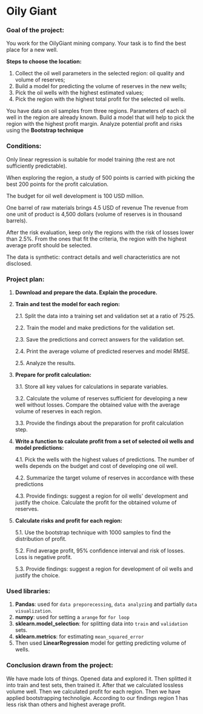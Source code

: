 # Oily Giant

### Goal of the project:
You work for the OilyGiant mining company. Your task is to find the best place for a new well.

**Steps to choose the location:**
1. Collect the oil well parameters in the selected region: oil quality and volume of reserves;
2. Build a model for predicting the volume of reserves in the new wells;
3. Pick the oil wells with the highest estimated values;
4. Pick the region with the highest total profit for the selected oil wells.

You have data on oil samples from three regions. 
Parameters of each oil well
in the region are already known. Build a model that will help to pick the region
with the highest profit margin. Analyze potential profit and risks using the
**Bootstrap technique**


### Conditions:

Only linear regression is suitable for model training (the rest are not sufficiently predictable).

When exploring the region, a study of 500 points is carried with picking the best 200 points for the profit calculation.

The budget for oil well development is 100 USD million.

One barrel of raw materials brings 4.5 USD of revenue The revenue from one unit of product is 4,500 dollars (volume of reserves is in thousand barrels).

After the risk evaluation, keep only the regions with the risk of losses lower than 2.5%. From the ones that fit the criteria, the region with the highest average profit should be selected.

The data is synthetic: contract details and well characteristics are not disclosed.

### Project plan:
1. **Download and prepare the data. Explain the procedure.**

2. **Train and test the model for each region:**

    2.1. Split the data into a training set and validation set at a ratio of 75:25.
    
    2.2. Train the model and make predictions for the validation set.
    
    2.3. Save the predictions and correct answers for the validation set.
    
    2.4. Print the average volume of predicted reserves and model RMSE.
    
    2.5. Analyze the results.

3. **Prepare for profit calculation:**
    
    3.1. Store all key values for calculations in separate variables.
    
    3.2. Calculate the volume of reserves sufficient for developing a new well without losses. Compare the obtained   value with the average volume of reserves in each region.
    
    3.3. Provide the findings about the preparation for profit calculation step.

4. **Write a function to calculate profit from a set of selected oil wells and model predictions:**
    
    4.1. Pick the wells with the highest values of predictions. The number of wells depends on the budget and cost of developing one oil well.
    
    4.2. Summarize the target volume of reserves in accordance with these predictions
    
    4.3. Provide findings: suggest a region for oil wells' development and
    justify the choice. Calculate the profit for the obtained volume of reserves.

5. **Calculate risks and profit for each region:**
    
    5.1. Use the bootstrap technique with 1000 samples to find the distribution of profit.
    
    5.2. Find average profit, 95% confidence interval and risk of losses. Loss is negative profit.
    
    5.3. Provide findings: suggest a region for development of oil wells and justify the choice.

### Used libraries:
1. **Pandas**: used for `data preporecessing`, `data analyzing` and partially `data visualization`.
3. **numpy**: used for setting a `arange` for  `for loop`
6. **sklearn.model_selection**: for splitting data into `train` and `validation` sets.
7. **sklearn.metrics**: for estimating `mean_squared_error`
8. Then used **LinearRegression** model for getting predicting volume of wells.


### Conclusion drawn from the project:
We have made lots of things. Opened data and explored it. Then splitted it into train and test sets, then trained it. After that we calculated lossless volume well. Then we calculated profit for each region. Then we have applied bootstrapping technoligie. According to our findings region 1 has less risk than others and highest average profit.
